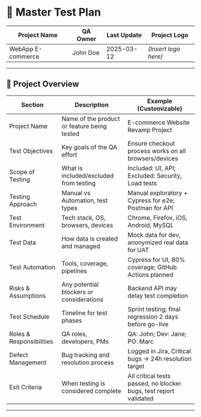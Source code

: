 # 🧪 Master Test Plan

| **Project Name**        | **QA Owner**     | **Last Update**  | **Project Logo**     |
|-------------------------|------------------|------------------|----------------------|
| WebApp E-commerce       | John Doe         | 2025-03-12       | *(Insert logo here)* |

---

## 📌 Project Overview

| **Section**                | **Description**                                                                 | **Example (Customizable)**                                                   |
|----------------------------|---------------------------------------------------------------------------------|------------------------------------------------------------------------------|
| Project Name               | Name of the product or feature being tested                                     | E-commerce Website Revamp Project                                            |
| Test Objectives            | Key goals of the QA effort                                                      | Ensure checkout process works on all browsers/devices                        |
| Scope of Testing           | What is included/excluded from testing                                          | Included: UI, API; Excluded: Security, Load tests                            |
| Testing Approach           | Manual vs Automation, test types                                                | Manual exploratory + Cypress for e2e; Postman for API                        |
| Test Environment           | Tech stack, OS, browsers, devices                                               | Chrome, Firefox, iOS, Android, MySQL                                         |
| Test Data                  | How data is created and managed                                                 | Mock data for dev, anonymized real data for UAT                              |
| Test Automation            | Tools, coverage, pipelines                                                      | Cypress for UI, 80% coverage; GitHub Actions planned                         |
| Risks & Assumptions        | Any potential blockers or considerations                                        | Backend API may delay test completion                                        |
| Test Schedule              | Timeline for test phases                                                        | Sprint testing; final regression 2 days before go-live                       |
| Roles & Responsibilities   | QA roles, developers, PMs                                                       | QA: John; Dev: Jane; PO: Marc                                                |
| Defect Management          | Bug tracking and resolution process                                             | Logged in Jira, Critical bugs → 24h resolution target                        |
| Exit Criteria              | When testing is considered complete                                             | All critical tests passed, no blocker bugs, test report validated            |

---